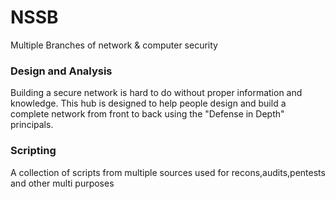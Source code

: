 # NSSB 
Multiple Branches of network & computer security
### Design and Analysis
  Building a secure network is hard to do without proper information and knowledge.
  This hub is designed to help people design and build a complete network from front to back using the "Defense in Depth" 
  principals.
### Scripting
  A collection of scripts from multiple sources used for recons,audits,pentests and other multi purposes
